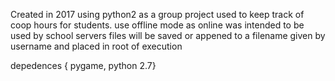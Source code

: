Created in 2017 using python2 as a group project
used to keep track of coop hours for students.
use offline mode as online was intended to be used by school servers
files will be saved or appened to a filename given by username and placed in root of execution

depedences { pygame, python 2.7}

